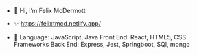 - 👋 Hi, I’m Felix McDermott

- ✨ https://felixtmcd.netlify.app/

- 🌱 Language: JavaScript, Java
Front End: React, HTML5, CSS Frameworks
Back End: Express, Jest, Springboot, SQl, mongo



<!---
fedog-ops/fedog-ops is a ✨ special ✨ repository because its `README.md` (this file) appears on your GitHub profile.
You can click the Preview link to take a look at your changes.
--->
